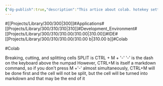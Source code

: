 ```yaml
---
{"dg-publish":true,"description":"This artice about colab. hotekey settings. etc...","permalink":"/projects/library/300/310/310-00/310-00-b/","dgPassFrontmatter":true,"noteIcon":"0","created":"2024-02-13T19:07:25.722+09:00","updated":"2024-03-31T00:25:43.001+09:00"}
---
```


#[[Projects/Library/300/300\|300]]#Applications#[[Projects/Library/300/310/310\|310]]#Development_Environment#[[Projects/Library/300/310/310.00/310.00\|310.00]]#IDE#[[Projects/Library/300/310/310.00/310.00 b\|310.00 b]]#Colab





#Colab


Breaking, cutting, and splitting cells SPLIT is CTRL + M + '-'
'-' is the dash on the keyboard above the numpad
However, CTRL+M is itself a markdown command, so if you don't press M +'-' almost simultaneously, CTRL+M will be done first and the cell will not be split, but the cell will be turned into markdown and that may be the end of it
